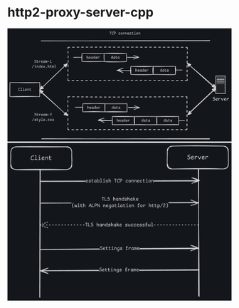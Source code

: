 # http2-proxy-server-cpp

<p align="center">
  <a target="_blank" rel="noreferrer"><img src="https://github.com/Venkat11Thadi/http2-proxy-server-cpp/blob/main/images/http2-data-flowchart.png" alt="my banner"></a>
  <a target="_blank" rel="noreferrer"><img src="https://github.com/Venkat11Thadi/http2-proxy-server-cpp/blob/main/images/http2-handshake-flowchart.png" alt="my banner"></a>
</p>
